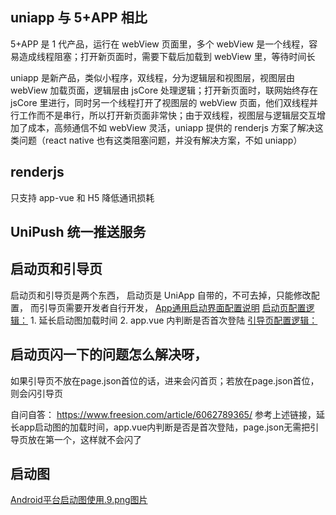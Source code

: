 ## uniapp 与 5+APP 相比
5+APP 是 1 代产品，运行在 webView 页面里，多个 webView 是一个线程，容易造成线程阻塞；打开新页面时，需要下载后加载到 webView 里，等待时间长

uniapp 是新产品，类似小程序，双线程，分为逻辑层和视图层，视图层由 webView 加载页面，逻辑层由 jsCore 处理逻辑；打开新页面时，联网始终存在 jsCore 里进行，同时另一个线程打开了视图层的 webView 页面，他们双线程并行工作而不是串行，所以打开新页面非常快；由于双线程，视图层与逻辑层交互增加了成本，高频通信不如 webView 灵活，uniapp 提供的 renderjs 方案了解决这类问题（react native 也有这类阻塞问题，并没有解决方案，不如 uniapp）

## renderjs
只支持 app-vue 和 H5
降低通讯损耗

## UniPush 统一推送服务

## 启动页和引导页
启动页和引导页是两个东西，
启动页是 UniApp 自带的，不可去掉，只能修改配置，
而引导页需要开发者自行开发，
[App通用启动界面配置说明](https://ask.dcloud.net.cn/article/37474)
[启动页配置逻辑：](https://www.freesion.com/article/6062789365/)
    1. 延长启动图加载时间
    2. app.vue 内判断是否首次登陆
[引导页配置逻辑：](https://ext.dcloud.net.cn/plugin?id=192)


## 启动页闪一下的问题怎么解决呀，
如果引导页不放在page.json首位的话，进来会闪首页；若放在page.json首位，则会闪引导页

自问自答： https://www.freesion.com/article/6062789365/ 参考上述链接，延长app启动图的加载时间，app.vue内判断是否是首次登陆，page.json无需把引导页放在第一个，这样就不会闪了

## 启动图
[Android平台启动图使用.9.png图片](https://ask.dcloud.net.cn/article/35527)
